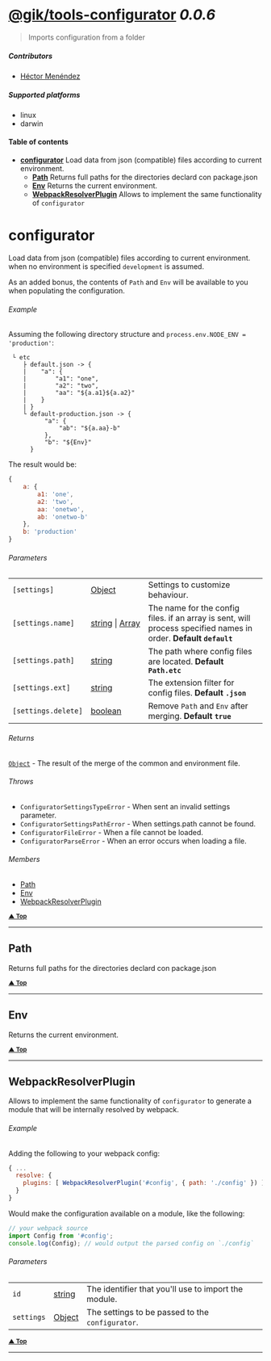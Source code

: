 # [@gik/tools-configurator](https://github.com/gikmx/config#readme) *0.0.6*
> Imports configuration from a folder

##### Contributors
- [Héctor Menéndez](mailto:etor@gik.mx) []()

##### Supported platforms
- linux
- darwin

#### <a name="table-of-contents"></a> Table of contents
- **[configurator](#configurator)** Load data from json (compatible) files according to current environment.
  - **[Path](#configurator.Path)** Returns full paths for the directories declard con package.json
  - **[Env](#configurator.Env)** Returns the current environment.
  - **[WebpackResolverPlugin](#configurator.WebpackResolverPlugin)** Allows to implement the same functionality of `configurator`


# <a name="configurator"></a> configurator

Load data from json (compatible) files according to current environment.
when no environment is specified `development` is assumed.

As an added bonus, the contents of `Path` and `Env` will be available to you when
populating the configuration.

###### Example

Assuming the following directory structure and `process.env.NODE_ENV = 'production'`:

```
 └ etc
    ├ default.json -> {
    |    "a": {
    |        "a1": "one",
    |        "a2": "two",
    |        "aa": "${a.a1}${a.a2}"
    |    }
    | }
    └ default-production.json -> {
          "a": {
              "ab": "${a.aa}-b"
          },
          "b": "${Env}"
      }
```
The result would be:

```js
{
    a: {
        a1: 'one',
        a2: 'two',
        aa: 'onetwo',
        ab: 'onetwo-b'
    },
    b: 'production'
}
```

###### Parameters
<table>
    <tr>
        <td style="white-space: nowrap;">
            <code>[settings]</code>
        </td>
        <td style="white-space: nowrap;">
                <a href="#Object">Object</a>
        </td>
        <td>Settings to customize behaviour.</td>
    </tr><tr>
        <td style="white-space: nowrap;">
            <code>[settings.name]</code>
        </td>
        <td style="white-space: nowrap;">
                <a href="#string">string</a> | 
                <a href="#Array">Array</a>
        </td>
        <td>The name for the config files.
if an array is sent, will process specified names in order. <b>Default <code>default</code></b></td>
    </tr><tr>
        <td style="white-space: nowrap;">
            <code>[settings.path]</code>
        </td>
        <td style="white-space: nowrap;">
                <a href="#string">string</a>
        </td>
        <td>The path where config files are located. <b>Default <code>Path.etc</code></b></td>
    </tr><tr>
        <td style="white-space: nowrap;">
            <code>[settings.ext]</code>
        </td>
        <td style="white-space: nowrap;">
                <a href="#string">string</a>
        </td>
        <td>The extension filter for config files. <b>Default <code>.json</code></b></td>
    </tr><tr>
        <td style="white-space: nowrap;">
            <code>[settings.delete]</code>
        </td>
        <td style="white-space: nowrap;">
                <a href="#boolean">boolean</a>
        </td>
        <td>Remove <code>Path</code> and <code>Env</code> after merging. <b>Default <code>true</code></b></td>
    </tr>
</table>


###### Returns
 [`Object`](#Object) <span style="font-weight:normal"> - The result of the merge of the common and environment file.</span>
###### Throws
- `ConfiguratorSettingsTypeError` - When sent an invalid settings parameter.
- `ConfiguratorSettingsPathError` - When settings.path cannot be found.
- `ConfiguratorFileError` - When a file cannot be loaded.
- `ConfiguratorParseError` - When an error occurs when loading a file.

###### Members

- [Path](#configurator.Path)
- [Env](#configurator.Env)
- [WebpackResolverPlugin](#configurator.WebpackResolverPlugin)

<small>**[▲ Top](#table-of-contents)**</small>

---

## <a name="configurator.Path"></a> Path

Returns full paths for the directories declard con package.json



<small>**[▲ Top](#table-of-contents)**</small>

---

## <a name="configurator.Env"></a> Env

Returns the current environment.



<small>**[▲ Top](#table-of-contents)**</small>

---

## <a name="configurator.WebpackResolverPlugin"></a> WebpackResolverPlugin

Allows to implement the same functionality of `configurator`
to generate a module that will be internally resolved by webpack.

###### Example
Adding the following to your webpack config:

```js
{ ...
  resolve: {
    plugins: [ WebpackResolverPlugin('#config', { path: './config' }) ]
  }
}
```

Would make the configuration available on a module, like the following:

```js
// your webpack source
import Config from '#config';
console.log(Config); // would output the parsed config on `./config`
```

###### Parameters
<table>
    <tr>
        <td style="white-space: nowrap;">
            <code>id</code>
        </td>
        <td style="white-space: nowrap;">
                <a href="#string">string</a>
        </td>
        <td>The identifier that you&#39;ll use to import the module.</td>
    </tr><tr>
        <td style="white-space: nowrap;">
            <code>settings</code>
        </td>
        <td style="white-space: nowrap;">
                <a href="#Object">Object</a>
        </td>
        <td>The settings to be passed to the <code>configurator</code>.</td>
    </tr>
</table>



<small>**[▲ Top](#table-of-contents)**</small>

---

